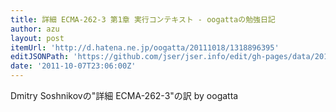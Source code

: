 ```yaml
---
title: 詳細 ECMA-262-3 第1章 実行コンテキスト - oogattaの勉強日記
author: azu
layout: post
itemUrl: 'http://d.hatena.ne.jp/oogatta/20111018/1318896395'
editJSONPath: 'https://github.com/jser/jser.info/edit/gh-pages/data/2011/10/index.json'
date: '2011-10-07T23:06:00Z'
---
```

Dmitry Soshnikovの&quot;詳細 ECMA-262-3&quot;の訳 by oogatta
